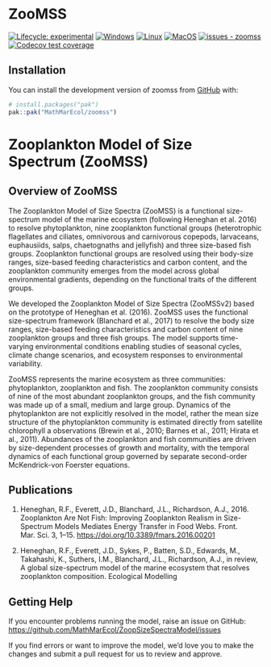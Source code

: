 
<!-- README.md is generated from README.Rmd. Please edit that file -->

# ZooMSS

<!-- # planktonr <a href='https://github.com/MathMarEcol/zoomss'><img src='man/figures/planktonr.png' align="right" width="139px" /></a> -->

<!-- badges: start -->

[![Lifecycle:
experimental](https://img.shields.io/badge/lifecycle-experimental-orange.svg)](https://lifecycle.r-lib.org/articles/stages.html#experimental)
[![Windows](https://github.com/MathMarEcol/zoomss/actions/workflows/Windows.yaml/badge.svg)](https://github.com/MathMarEcol/zoomss/actions/workflows/Windows.yaml)
[![Linux](https://github.com/MathMarEcol/zoomss/actions/workflows/Linux.yaml/badge.svg)](https://github.com/MathMarEcol/zoomss/actions/workflows/Linux.yaml)
[![MacOS](https://github.com/MathMarEcol/zoomss/actions/workflows/MacOS.yaml/badge.svg)](https://github.com/MathMarEcol/zoomss/actions/workflows/MacOS.yaml)
[![issues -
zoomss](https://img.shields.io/github/issues/MathMarEcol/zoomss)](https://github.com/MathMarEcol/zoomss/issues)
[![Codecov test
coverage](https://codecov.io/gh/MathMarEcol/zoomss/graph/badge.svg)](https://app.codecov.io/gh/MathMarEcol/zoomss)
<!-- badges: end -->

## Installation

You can install the development version of zoomss from
[GitHub](https://github.com/) with:

``` r
# install.packages("pak")
pak::pak("MathMarEcol/zoomss")
```

# Zooplankton Model of Size Spectrum (ZooMSS)

## Overview of ZooMSS

The Zooplankton Model of Size Spectra (ZooMSS) is a functional
size-spectrum model of the marine ecosystem (following Heneghan et
al. 2016) to resolve phytoplankton, nine zooplankton functional groups
(heterotrophic flagellates and ciliates, omnivorous and carnivorous
copepods, larvaceans, euphausiids, salps, chaetognaths and jellyfish)
and three size-based fish groups. Zooplankton functional groups are
resolved using their body-size ranges, size-based feeding
characteristics and carbon content, and the zooplankton community
emerges from the model across global environmental gradients, depending
on the functional traits of the different groups.

We developed the Zooplankton Model of Size Spectra (ZooMSSv2) based on
the prototype of Heneghan et al. (2016). ZooMSS uses the functional
size-spectrum framework (Blanchard et al., 2017) to resolve the body
size ranges, size-based feeding characteristics and carbon content of
nine zooplankton groups and three fish groups. The model supports
time-varying environmental conditions enabling studies of seasonal
cycles, climate change scenarios, and ecosystem responses to
environmental variability.

ZooMSS represents the marine ecosystem as three communities:
phytoplankton, zooplankton and fish. The zooplankton community consists
of nine of the most abundant zooplankton groups, and the fish community
was made up of a small, medium and large group. Dynamics of the
phytoplankton are not explicitly resolved in the model, rather the mean
size structure of the phytoplankton community is estimated directly from
satellite chlorophyll a observations (Brewin et al., 2010; Barnes et
al., 2011; Hirata et al., 2011). Abundances of the zooplankton and fish
communities are driven by size-dependent processes of growth and
mortality, with the temporal dynamics of each functional group governed
by separate second-order McKendrick-von Foerster equations.

## Publications

1.  Heneghan, R.F., Everett, J.D., Blanchard, J.L., Richardson,
    A.J., 2016. Zooplankton Are Not Fish: Improving Zooplankton Realism
    in Size-Spectrum Models Mediates Energy Transfer in Food Webs.
    Front. Mar. Sci. 3, 1–15. <https://doi.org/10.3389/fmars.2016.00201>

2.  Heneghan, R.F., Everett, J.D., Sykes, P., Batten, S.D., Edwards, M.,
    Takahashi, K., Suthers, I.M., Blanchard, J.L., Richardson, A.J., in
    review, A global size-spectrum model of the marine ecosystem that
    resolves zooplankton composition. Ecological Modelling

## Getting Help

If you encounter problems running the model, raise an issue on GitHub:
<https://github.com/MathMarEcol/ZoopSizeSpectraModel/issues>

If you find errors or want to improve the model, we’d love you to make
the changes and submit a pull request for us to review and approve.
